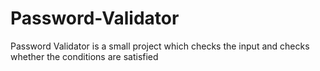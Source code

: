 # Password-Validator
Password Validator is a small project which checks the input and checks whether the conditions are satisfied 
